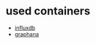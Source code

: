 # used containers
- [influxdb](https://hub.docker.com/_/influxdb/)
- [graphana](https://hub.docker.com/r/grafana/grafana/)